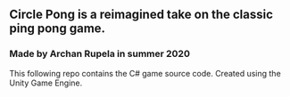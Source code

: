 ## Circle Pong is a reimagined take on the classic ping pong game.

### Made by Archan Rupela in summer 2020 <br />

This following repo contains the C# game source code. Created using the Unity Game Engine.
